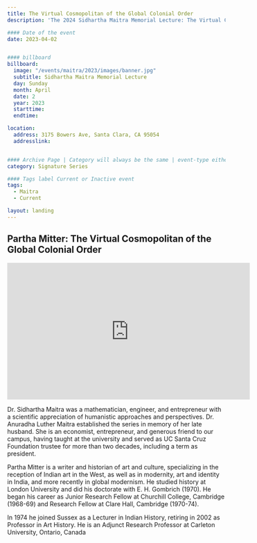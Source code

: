 ```yaml
---
title: The Virtual Cosmopolitan of the Global Colonial Order
description: 'The 2024 Sidhartha Maitra Memorial Lecture: The Virtual Cosmopolitan of the Global Colonial Order'

#### Date of the event
date: 2023-04-02


#### billboard
billboard:
  image: "/events/maitra/2023/images/banner.jpg"
  subtitle: Sidhartha Maitra Memorial Lecture
  day: Sunday
  month: April
  date: 2
  year: 2023
  starttime: 
  endtime: 

location:
  address: 3175 Bowers Ave, Santa Clara, CA 95054
  addresslink: 


#### Archive Page | Category will always be the same | event-type either Signature Event, Notable Event, Lecture Series
category: Signature Series

#### Tags label Current or Inactive event
tags:
  - Maitra
  - Current

layout: landing
---
```


## Partha Mitter: The Virtual Cosmopolitan of the Global Colonial Order

<div class="responsive-embed widescreen">
  <iframe width="560" height="315" src="https://www.youtube.com/embed/Nb6jO74ON7I?si=FOQ6yWgKn8E2qM0V" title="YouTube video player" frameborder="0" allow="accelerometer; autoplay; clipboard-write; encrypted-media; gyroscope; picture-in-picture; web-share" referrerpolicy="strict-origin-when-cross-origin" allowfullscreen></iframe>
</div>

Dr. Sidhartha Maitra was a mathematician, engineer, and entrepreneur with a scientific appreciation of humanistic approaches and perspectives. Dr. Anuradha Luther Maitra established the series in memory of her late husband. She is an economist, entrepreneur, and generous friend to our campus, having taught at the university and served as UC Santa Cruz Foundation trustee for more than two decades, including a term as president.

Partha Mitter is a writer and historian of art and culture, specializing in the reception of Indian art in the West, as well as in modernity, art and identity in India, and more recently in global modernism. He studied history at London University and did his doctorate with E. H. Gombrich (1970). He began his career as Junior Research Fellow at Churchill College, Cambridge (1968-69) and Research Fellow at Clare Hall, Cambridge (1970-74).

In 1974 he joined Sussex as a Lecturer in Indian History, retiring in 2002 as Professor in Art History. He is an Adjunct Research Professor at Carleton University, Ontario, Canada

